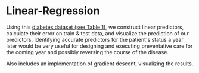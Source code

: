 # Linear-Regression

Using this [diabetes dataset (see Table 1)](https://web.stanford.edu/~hastie/Papers/LARS/LeastAngle_2002.pdf), we construct linear predictors, calculate their error on train & test data, and visualize the prediction of our predictors. Identifying accurate predictors for the patient's status a year later would be very useful for designing and executing preventative care for the coming year and possibly reversing the course of the disease. 

Also includes an implementation of gradient descent, visualizing the results.
